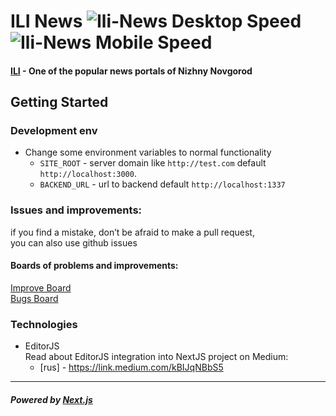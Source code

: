 # ILI News ![Ili-News Desktop Speed](https://api.speedbadge.io/v1?url=dev.ili-nnov.ru&strat=desktop&showStratLabel=true) ![Ili-News Mobile Speed](https://api.speedbadge.io/v1?url=dev.ili-nnov.ru&strat=mobile&showStratLabel=true)
#### [ILI](https://ili-nnov.ru/) - One of the popular news portals of Nizhny Novgorod

## Getting Started
### Development env
- Change some environment variables to normal functionality  
  - `SITE_ROOT` - server domain like `http://test.com` default `http://localhost:3000`.
  - `BACKEND_URL` - url to backend default `http://localhost:1337`

### Issues and improvements:

if you find a mistake, don’t be afraid to make a pull request,   
you can also use github issues  
#### Boards of problems and improvements:  
[Improve Board](https://www.notion.so/cdaebba0b9a1488dbe147dcfdde21da2?v=b0c07f85c60c45bb8f4790ebcfae3af2)  
[Bugs Board](https://www.notion.so/28394db1e0504a1fb64abfe76b8d4fed?v=6bd03bae030a4e7b84956f9312b9d5f1)  

### Technologies
- EditorJS  
    Read about EditorJS integration into NextJS project on Medium:  
    - [rus] - https://link.medium.com/kBIJqNBbS5

---
##### Powered by [Next.js](https://nextjs.org/)